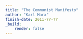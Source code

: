 ```yaml
---
title: "The Communist Manifesto"
author: "Karl Marx"
finish-date: 2011-??-??
_build:
    render: false
---
```


